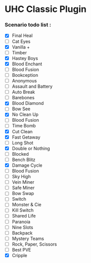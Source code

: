 # UHC Classic Plugin

### Scenario todo list :

- [x] Final Heal 
- [ ] Cat Eyes 
- [x] Vanilla + 
- [ ] Timber
- [x] Hastey Boys 
- [x] Blood Enchant 
- [ ] Blood Fusion 
- [ ] Bookception 
- [ ] Anonymous 
- [ ] Assault and Battery 
- [ ] Auto Break 
- [ ] Barebones 
- [x] Blood Diamond 
- [ ] Bow See 
- [x] No Clean Up 
- [ ] Blood Fusion
- [ ] Time Bomb
- [x] Cut Clean 
- [x] Fast Getaway 
- [ ] Long Shot 
- [x] Double or Nothing 
- [ ] Blocked 
- [ ] Bench Blitz
- [x] Damage Cycle 
- [ ] Blood Fusion
- [ ] Sky High 
- [ ] Vein Miner 
- [ ] Safe Miner 
- [ ] Bow Swap 
- [ ] Switch 
- [ ] Monster & Cie 
- [ ] Kill Switch 
- [ ] Shared Life 
- [ ] Paranoia 
- [ ] Nine Slots 
- [ ] Backpack 
- [ ] Mystery Teams 
- [ ] Rock, Paper, Scissors 
- [ ] Best PVE 
- [x] Cripple 